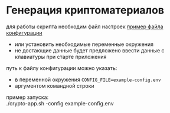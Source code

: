 # Генерация криптоматериалов
  
для работы скрипта необходим файл настроек [пример файла конфигурации](example-config.env)  
- или установить необходимые переменные окружения   
- не достающие данные будет предложено ввести данные с клавиатуры при старте приложения  
  
  
путь к файлу конфигурации можно указать:  
- в переменной окружения `CONFIG_FILE=example-config.env`  
- аргументом командной строки  
  
  
пример запуска:  
./crypto-app.sh -config example-config.env 
